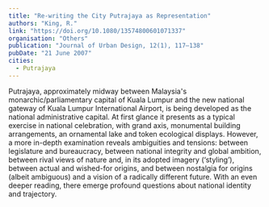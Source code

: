 ```yaml
---
title: "Re-writing the City Putrajaya as Representation"
authors: "King, R."
link: "https://doi.org/10.1080/13574800601071337"
organisation: "Others"
publication: "Journal of Urban Design, 12(1), 117–138"
pubDate: "21 June 2007"
cities:
  - Putrajaya
---
```


Putrajaya, approximately midway between Malaysia's monarchic/parliamentary capital of Kuala Lumpur and the new national gateway of Kuala Lumpur International Airport, is being developed as the national administrative capital. At first glance it presents as a typical exercise in national celebration, with grand axis, monumental building arrangements, an ornamental lake and token ecological displays. However, a more in-depth examination reveals ambiguities and tensions: between legislature and bureaucracy, between national integrity and global ambition, between rival views of nature and, in its adopted imagery (‘styling’), between actual and wished-for origins, and between nostalgia for origins (albeit ambiguous) and a vision of a radically different future. With an even deeper reading, there emerge profound questions about national identity and trajectory.
